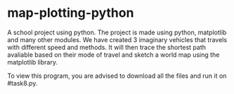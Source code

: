 # map-plotting-python
A school project using python.
The project is made using python, matplotlib and many other modules.
We have created 3 imaginary vehicles that travels with different speed and methods.
It will then trace the shortest path avaliable based on their mode of travel and sketch a world map using the matplotlib library.

To view this program, you are advised to download all the files and run it on #task8.py.
